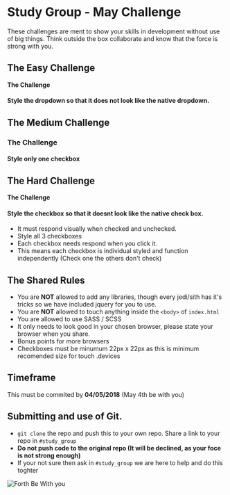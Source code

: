 # Study Group - May Challenge

These challenges are ment to show your skills in development without use of big things. Think outside the box collaborate and know that the force is strong with you. 


## The Easy Challenge

**The Challenge**
#### Style the dropdown so that it does not look like the native dropdown.

## The Medium Challenge

### The Challenge
#### Style only one checkbox

## The Hard Challenge

**The Challenge**
#### Style the checkbox so that it doesnt look like the native check box.

- It must respond visually when checked and unchecked.
- Style all 3 checkboxes
-  Each checkbox needs respond when you click it.
-  This means each checkbox is individual styled and function independently (Check one the others don't check)

## The Shared Rules
 - You are **NOT** allowed to add any libraries, though every jedi/sith has it's tricks so we have included jquery for you to use.
  - You are **NOT** allowed to touch anything inside the `<body>` of `index.html`
  - You are allowed to use SASS / SCSS
  - It only needs to look good in your chosen browser, please state your browser when you share.
  - Bonus points for more browsers
  - Checkboxes must be minumum 22px x 22px as this is minimum recomended size for touch .devices

## Timeframe
This must be commited by **04/05/2018** (May 4th be with you)

## Submitting and use of Git.
- `git clone` the repo and push this to your own repo. Share a link to your repo in `#study_group`
-  **Do not push code to the original repo (It will be declined, as your foce is not strong enough)**
- If your not sure then ask in `#study_group` we are here to help and do this toghter

![Forth Be With you](https://upload.wikimedia.org/wikipedia/commons/thumb/7/7b/May_the_4th_be_with_you_%28Star_Wars_Day%29.gif/240px-May_the_4th_be_with_you_%28Star_Wars_Day%29.gif)